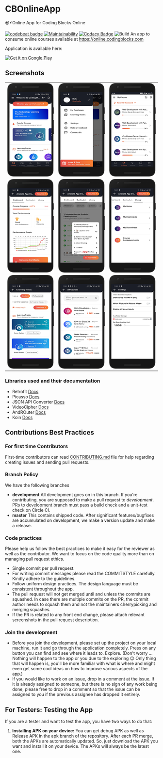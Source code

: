 # CBOnlineApp
😎⚡️Online App for Coding Blocks Online

[![codebeat badge](https://codebeat.co/badges/29c4e81e-f936-47a5-8d9f-2ac15cd9b13d)](https://codebeat.co/projects/github-com-coding-blocks-cbonlineapp-development)
[![Maintainability](https://api.codeclimate.com/v1/badges/fb21e9bcd76c6905d68f/maintainability)](https://codeclimate.com/github/coding-blocks/CBOnlineApp/maintainability)
[![Codacy Badge](https://api.codacy.com/project/badge/Grade/3871ba02cd654b9585f1d9c8bc0f4365)](https://www.codacy.com/app/championswimmer/CBOnlineApp?utm_source=github.com&amp;utm_medium=referral&amp;utm_content=coding-blocks/CBOnlineApp&amp;utm_campaign=Badge_Grade)
![Build](https://github.com/coding-blocks/CBOnlineApp/workflows/Build/badge.svg)
An app to consume online courses available at https://online.codingblocks.com

Application is available here:

<a href='https://play.google.com/store/apps/details?id=com.codingblocks.cbonlineapp'><img alt='Get it on Google Play' src='https://play.google.com/intl/en_us/badges/images/generic/en_badge_web_generic.png' height="80"/></a>

## Screenshots
<table>
        <tr>
          <td><img src = "app/screenshots/1.png" ></td>
          <td><img src = "app/screenshots/2.png" ></td>
          <td><img src = "app/screenshots/3.png" ></td>
        </tr>
        <tr>
        <td><img src = "app/screenshots/4.png" ></td>
        <td><img src = "app/screenshots/5.png" ></td>
        <td><img src = "app/screenshots/6.png" ></td>
        </tr>
        <tr>
        <td><img src = "app/screenshots/7.png" ></td>
        <td><img src = "app/screenshots/8.png" ></td>
        <td><img src = "app/screenshots/9.png" ></td>
        </tr>
</table>    

### Libraries used and their documentation

- Retrofit [Docs](http://square.github.io/retrofit/2.x/retrofit/)
- Picasso [Docs](http://square.github.io/picasso/)
- JSON API Converter [Docs](https://github.com/jasminb/jsonapi-converter)
- VideoCipher [Docs](https://legacysite.vdocipher.com/files/android_javadoc/1.0.0-beta1/)
- AndROuter [Docs](https://github.com/campusappcn/AndRouter)
- Koin [Docs](https://github.com/InsertKoinIO/koin)


## Contributions Best Practices

### For first time Contributors

First-time contributors can read [CONTRIBUTING.md](/CONTRIBUTING.md) file for help regarding creating issues and sending pull requests.

### Branch Policy

We have the following branches

 * **development** All development goes on in this branch. If you're contributing, you are supposed to make a pull request to _development_. PRs to development branch must pass a build check and a unit-test check on Circle CI.
 * **master** This contains shipped code. After significant features/bugfixes are accumulated on development, we make a version update and make a release.
### Code practices

Please help us follow the best practices to make it easy for the reviewer as well as the contributor. We want to focus on the code quality more than on managing pull request ethics.

 * Single commit per pull request.
 * For writing commit messages please read the COMMITSTYLE carefully. Kindly adhere to the guidelines.
 * Follow uniform design practices. The design language must be consistent throughout the app.
 * The pull request will not get merged until and unless the commits are squashed. In case there are multiple commits on the PR, the commit author needs to squash them and not the maintainers cherrypicking and merging squashes.
 * If the PR is related to any front end change, please attach relevant screenshots in the pull request description.

### Join the development

* Before you join the development, please set up the project on your local machine, run it and go through the application completely. Press on any button you can find and see where it leads to. Explore. (Don't worry ... Nothing will happen to the app or you due to the exploring :wink: Only thing that will happen is, you'll be more familiar with what is where and might even get some cool ideas on how to improve various aspects of the app.)
* If you would like to work on an issue, drop in a comment at the issue. If it is already assigned to someone, but there is no sign of any work being done, please free to drop in a comment so that the issue can be assigned to you if the previous assignee has dropped it entirely.

## For Testers: Testing the App
If you are a tester and want to test the app, you have two ways to do that:
1. **Installing APK on your device:** You can get debug APK as well as Release APK in the apk branch of the repository. After each PR merge, both the APKs are automatically updated. So, just download the APK you want and install it on your device. The APKs will always be the latest one.
